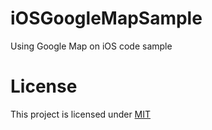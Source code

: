 # iOSGoogleMapSample

Using Google Map on iOS code sample

# License

This project is licensed under [MIT][mit]

[mit]: https://github.com/junian/iOSGoogleMapSample/blob/master/LICENSE
